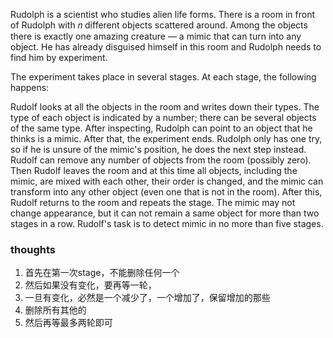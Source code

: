 Rudolph is a scientist who studies alien life forms. There is a room in front of Rudolph with 𝑛
different objects scattered around. Among the objects there is exactly one amazing creature — a mimic that can turn into
any object. He has already disguised himself in this room and Rudolph needs to find him by experiment.

The experiment takes place in several stages. At each stage, the following happens:

Rudolf looks at all the objects in the room and writes down their types. The type of each object is indicated by a
number; there can be several objects of the same type.
After inspecting, Rudolph can point to an object that he thinks is a mimic. After that, the experiment ends. Rudolph
only has one try, so if he is unsure of the mimic's position, he does the next step instead.
Rudolf can remove any number of objects from the room (possibly zero). Then Rudolf leaves the room and at this time all
objects, including the mimic, are mixed with each other, their order is changed, and the mimic can transform into any
other object (even one that is not in the room).
After this, Rudolf returns to the room and repeats the stage. The mimic may not change appearance, but it can not remain
a same object for more than two stages in a row.
Rudolf's task is to detect mimic in no more than five stages.

### thoughts

1. 首先在第一次stage，不能删除任何一个
2. 然后如果没有变化，要再等一轮，
3. 一旦有变化，必然是一个减少了，一个增加了，保留增加的那些
4. 删除所有其他的
5. 然后再等最多两轮即可